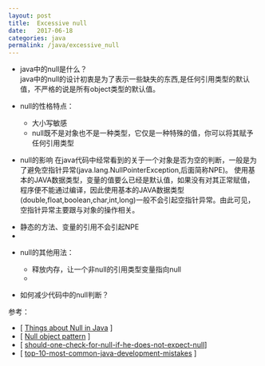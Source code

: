 ```yaml
---
layout: post
title:  Excessive null 
date:   2017-06-18
categories: java
permalink: /java/excessive_null
---
```


* java中的null是什么？<br>
  java中的null的设计初衷是为了表示一些缺失的东西,是任何引用类型的默认值，不严格的说是所有object类型的默认值。
  

* null的性格特点：  
    - 大小写敏感
    - null既不是对象也不是一种类型，它仅是一种特殊的值，你可以将其赋予任何引用类型
  
* null的影响
在java代码中经常看到的关于一个对象是否为空的判断，一般是为了避免空指针异常(java.lang.NullPointerException,后面简称NPE)。
使用基本的JAVA数据类型，变量的值要么已经是默认值，如果没有对其正常赋值，程序便不能通过编译，因此使用基本的JAVA数据类型(double,float,boolean,char,int,long)一般不会引起空指针异常。由此可见，空指针异常主要跟与对象的操作相关。

- 静态的方法、变量的引用不会引起NPE
- 

* null的其他用法：
    - 释放内存，让一个非null的引用类型变量指向null
    -

* 如何减少代码中的null判断？    
    
参考： 
- [ [Things about Null in Java](http://javarevisited.blogspot.com/2014/12/9-things-about-null-in-java.html) ]
- [ [Null object pattern](https://en.wikipedia.org/wiki/Null_Object_pattern#Java) ]
- [ [should-one-check-for-null-if-he-does-not-expect-null](https://softwareengineering.stackexchange.com/questions/147480/should-one-check-for-null-if-he-does-not-expect-null)]
- [ [top-10-most-common-java-development-mistakes](https://www.toptal.com/java/top-10-most-common-java-development-mistakes) ] 
